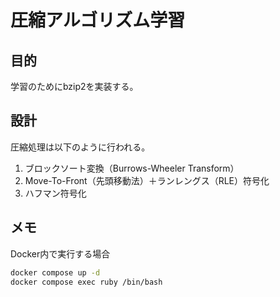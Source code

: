 # 圧縮アルゴリズム学習

## 目的
学習のためにbzip2を実装する。

## 設計
圧縮処理は以下のように行われる。

1. ブロックソート変換（Burrows-Wheeler Transform）
2. Move-To-Front（先頭移動法）＋ランレングス（RLE）符号化
3. ハフマン符号化

## メモ

Docker内で実行する場合

```bash
docker compose up -d
docker compose exec ruby /bin/bash
```
